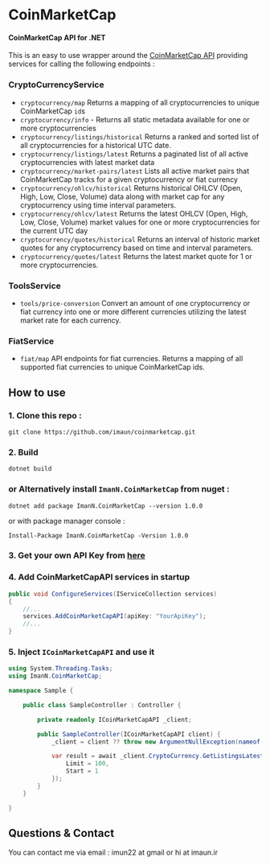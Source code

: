 # CoinMarketCap
#### CoinMarketCap API for .NET 

This is an easy to use wrapper around the [CoinMarketCap API](https://coinmarketcap.com/api/documentation/v1/) providing services for calling the following endpoints :
### CryptoCurrencyService
- `cryptocurrency/map` Returns a mapping of all cryptocurrencies to unique CoinMarketCap `id`s
- `cryptocurrency/info` - Returns all static metadata available for one or more cryptocurrencies
- `cryptocurrency/listings/historical` Returns a ranked and sorted list of all cryptocurrencies for a historical UTC date.
- `cryptocurrency/listings/latest` Returns a paginated list of all active cryptocurrencies with latest market data
- `cryptocurrency/market-pairs/latest` Lists all active market pairs that CoinMarketCap tracks for a given cryptocurrency or fiat currency
- `cryptocurrency/ohlcv/historical` Returns historical OHLCV (Open, High, Low, Close, Volume) data along with market cap for any cryptocurrency using time interval parameters.
- `cryptocurrency/ohlcv/latest` Returns the latest OHLCV (Open, High, Low, Close, Volume) market values for one or more cryptocurrencies for the current UTC day
- `cryptocurrency/quotes/historical` Returns an interval of historic market quotes for any cryptocurrency based on time and interval parameters.
- `cryptocurrency/quotes/latest` Returns the latest market quote for 1 or more cryptocurrencies.

### ToolsService
- `tools/price-conversion` Convert an amount of one cryptocurrency or fiat currency into one or more different currencies utilizing the latest market rate for each currency.

### FiatService
- `fiat/map` API endpoints for fiat currencies. Returns a mapping of all supported fiat currencies to unique CoinMarketCap ids.

## How to use
### 1. Clone this repo :
```cli
git clone https://github.com/imaun/coinmarketcap.git
```
### 2. Build 
```cli
dotnet build
```

### or Alternatively install `ImanN.CoinMarketCap` from nuget :
```cli
dotnet add package ImanN.CoinMarketCap --version 1.0.0
```
or with package manager console :
```cli
Install-Package ImanN.CoinMarketCap -Version 1.0.0
```

### 3. Get your own API Key from [here](https://pro.coinmarketcap.com/signup/)

### 4. Add CoinMarketCapAPI services in startup
```cs
public void ConfigureServices(IServiceCollection services)
{
    //...
    services.AddCoinMarketCapAPI(apiKey: "YourApiKey");
    //...
}
```
### 5. Inject `ICoinMarketCapAPI` and use it
```cs
using System.Threading.Tasks;
using ImanN.CoinMarketCap;

namespace Sample {

    public class SampleController : Controller {

        private readonly ICoinMarketCapAPI _client;

        public SampleController(ICoinMarketCapAPI client) {
            _client = client ?? throw new ArgumentNullException(nameof(client));

            var result = await _client.CryptoCurrency.GetListingsLatestAsync(new ListingsLatestQuery {
                Limit = 100,
                Start = 1
            });
        }
    }

}
```

## Questions & Contact
You can contact me via email : imun22 at gmail or hi at imaun.ir


